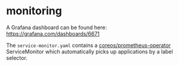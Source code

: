# monitoring
A Grafana dashboard can be found here: https://grafana.com/dashboards/6671

The `service-monitor.yaml` contains a [coreos/prometheus-operator](https://github.com/coreos/prometheus-operator) ServiceMonitor which automatically picks up applications by a label selector.
